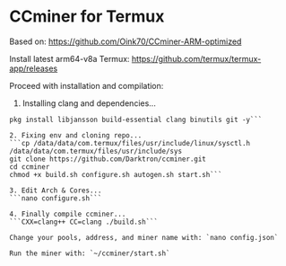 # CCminer for Termux

Based on: https://github.com/Oink70/CCminer-ARM-optimized

Install latest arm64-v8a Termux: https://github.com/termux/termux-app/releases

Proceed with installation and compilation:

1. Installing clang and dependencies...
```pkg update -y && pkg upgrade -y
pkg install libjansson build-essential clang binutils git -y```

2. Fixing env and cloning repo...
```cp /data/data/com.termux/files/usr/include/linux/sysctl.h /data/data/com.termux/files/usr/include/sys
git clone https://github.com/Darktron/ccminer.git
cd ccminer
chmod +x build.sh configure.sh autogen.sh start.sh```

3. Edit Arch & Cores...
```nano configure.sh```

4. Finally compile ccminer...
```CXX=clang++ CC=clang ./build.sh```

Change your pools, address, and miner name with: `nano config.json`

Run the miner with: `~/ccminer/start.sh`
